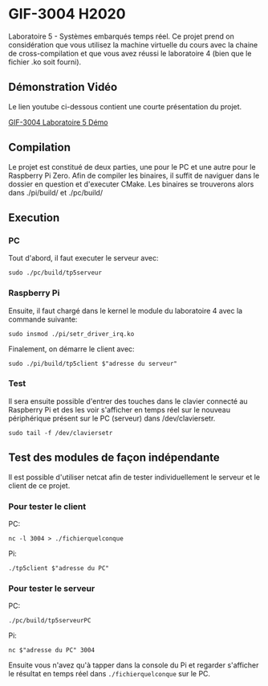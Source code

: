 # GIF-3004 H2020
Laboratoire 5 - Systèmes embarqués temps réel.
Ce projet prend on considération que vous utilisez la machine virtuelle du cours avec la chaine de cross-compilation et que vous avez réussi le laboratoire 4 (bien que le fichier .ko soit fourni).


## Démonstration Vidéo
Le lien youtube ci-dessous contient une courte présentation du projet.

[GIF-3004 Laboratoire 5 Démo](https://youtu.be/7AF9ct4qcYU)



## Compilation
Le projet est constitué de deux parties, une pour le PC et une autre pour le Raspberry Pi Zero. Afin de compiler les binaires, il suffit de naviguer dans le dossier en question et d'executer CMake. Les binaires se trouverons alors dans ./pi/build/ et ./pc/build/

## Execution
### PC
Tout d'abord, il faut executer le serveur avec:
```
sudo ./pc/build/tp5serveur
```

### Raspberry Pi
Ensuite, il faut chargé dans le kernel le module du laboratoire 4 avec la commande suivante:
```
sudo insmod ./pi/setr_driver_irq.ko
```
Finalement, on démarre le client avec:
```
sudo ./pi/build/tp5client $"adresse du serveur"
```

### Test
Il sera ensuite possible d'entrer des touches dans le clavier connecté au Raspberry Pi et des les voir s'afficher en temps réel sur le nouveau périphérique présent sur le PC (serveur) dans /dev/claviersetr.
```
sudo tail -f /dev/claviersetr
```

## Test des modules de façon indépendante
Il est possible d'utiliser netcat afin de tester individuellement le serveur et le client de ce projet.

### Pour tester le client
PC:
```
nc -l 3004 > ./fichierquelconque
```

Pi:
```
./tp5client $"adresse du PC"
```

### Pour tester le serveur
PC:
```
./pc/build/tp5serveurPC

```

Pi:
```
nc $"adresse du PC" 3004

```
Ensuite vous n'avez qu'à tapper dans la console du Pi et regarder s'afficher le résultat en temps réel dans `./fichierquelconque` sur le PC.
